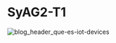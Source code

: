 # SyAG2-T1


![blog_header_que-es-iot-devices](https://github.com/user-attachments/assets/67ad5217-f103-4c16-9f77-2f722d8dc02b)

